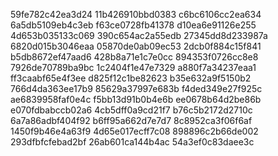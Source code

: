 59fe782c42ea3d24
11b426910bbd0383
c6bc6106cc2ea634
6a5db5109eb4c3eb
f63ce0728fb41378
d10ea6e91126e255
4d653b035133c069
390c654ac2a55edb
27345dd8d233987a
6820d015b3046eaa
05870de0ab09ec53
2dcb0f884c15f841
b5db8672ef47aad6
428b8a71e1c7e0cc
894353f0726cc8e8
7926de70789ba9bc
1c2404f1e47e7329
a880f7a34237eaa1
ff3caabf65e4f3ee
d825f12c1be82623
b35e632a9f5150b2
766d4da363ee17b9
85629a37997e683b
f4ded349e27f925c
ae6839958faf0e4c
f5bb13d91b0b4e6b
ee0678b64d2be86b
e070fdbabccb02a6
4cb5dff0a9cd21f7
b76c5b2172d2710c
6a7a86adbf404f92
b6ff95a662d7e7d7
8c8952ca3f06f6af
1450f9b46e4a63f9
4d65e017ecff7c08
898896c2b66de002
293dfbfcfebad2bf
26ab601ca144b4ac
54a3ef0c83daee3c

